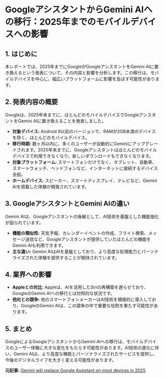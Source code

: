 # GoogleアシスタントからGemini AIへの移行：2025年までのモバイルデバイスへの影響

## 1. はじめに

本レポートでは、2025年までにGoogleがGoogleアシスタントをGemini AIに置き換えるという発表について、その内容と影響を分析します。この移行は、モバイルデバイスを中心に、幅広いプラットフォームに影響を及ぼす可能性があります。

## 2. 発表内容の概要

Googleは、2025年末までに、ほとんどのモバイルデバイスでGoogleアシスタントをGemini AIに置き換えることを発表しました。

* **対象デバイス:** Android 9以前のバージョンで、RAMが2GB未満のデバイスを除く、ほとんどのモバイルデバイス。
* **移行時期:** 数ヶ月以内に、多くのユーザーが自動的にGeminiにアップグレードされます。2025年末までに、Googleアシスタントはほとんどのモバイルデバイスで利用できなくなり、新しいダウンロードもできなくなります。
* **対象プラットフォーム:** スマートフォンだけでなく、タブレット、自動車、スマートウォッチ、ヘッドフォンなど、インターネットに接続するデバイス全般。
* **ホームデバイス:** スピーカー、スマートディスプレイ、テレビなど、Gemini AIを搭載した体験が開発されています。

## 3. GoogleアシスタントとGemini AIの違い

Gemini AIは、Googleアシスタントの後継として、AI技術を基盤とした機能強化が図られています。

* **機能の類似性:** 天気予報、カレンダーイベントの作成、フライト検索、メッセージ送信など、Googleアシスタントが提供していたほとんどの機能をGemini AIも利用できます。
* **主な違い:** Gemini AIはAIを基盤としており、より高度な処理能力とパーソナライズされた体験を提供することが期待されています。

## 4. 業界への影響

* **Appleとの対比:** Appleは、AIを活用したSiriの再構築を遅らせており、GoogleのGemini AIへの移行とは対照的な状況です。
* **他社との競争:** 他のスマートフォンメーカーはAI技術を積極的に導入しており、GoogleのGemini AIは、この競争の中で重要な役割を果たす可能性があります。

## 5. まとめ

GoogleによるGoogleアシスタントからGemini AIへの移行は、モバイルデバイスのユーザー体験に大きな変化をもたらす可能性があります。AI技術の進化に伴い、Gemini AIは、より高度な機能とパーソナライズされたサービスを提供し、今後のデジタルライフを大きく変える可能性があります。



**元記事:** [Gemini will replace Google Assistant on most devices in 2025](https://bgr.com/tech/gemini-ai-is-replacing-google-assistant-on-most-mobile-devices-in-2025/)